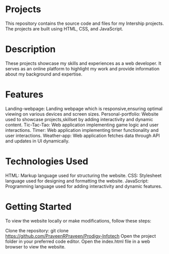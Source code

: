 # Projects
This repository contains the source code and files for my Intership projects. The projects are built using HTML, CSS, and JavaScript.

# Description
These projects showcase  my skills and experiences as a web developer. It serves as an online platform to highlight my work and provide information about my background and expertise.

# Features
Landing-webpage: Landing webpage which is responsive,ensuring optimal viewing on various devices and screen sizes.
Personal-portfolio: Website used to showcase projects,skillset by adding interactivity and dynamic content.
Tic-Tac-Tao: Web application implementing game logic and user interactions.
Timer: Web application implementing timer functionality and user interactions.
Weather-app: Web application fetches data through API and updates in UI dynamically. 

# Technologies Used
HTML: Markup language used for structuring the website.
CSS: Stylesheet language used for designing and formatting the website.
JavaScript: Programming language used for adding interactivity and dynamic features.

# Getting Started
To view the website locally or make modifications, follow these steps:

Clone the repository: git clone https://github.com/PraveenRPraveen/Prodigy-Infotech
Open the project folder in your preferred code editor.
Open the index.html file in a web browser to view the website.
